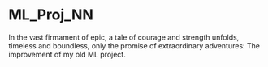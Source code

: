 # ML_Proj_NN
In the vast firmament of epic, a tale of courage and strength unfolds, timeless and boundless, only the promise of extraordinary adventures: The improvement of my old ML project.
